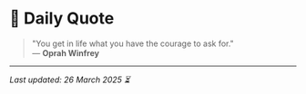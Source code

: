 # 📜 Daily Quote

> "You get in life what you have the courage to ask for."  
> — **Oprah Winfrey**

---

_Last updated: 26 March 2025 ⏳_
